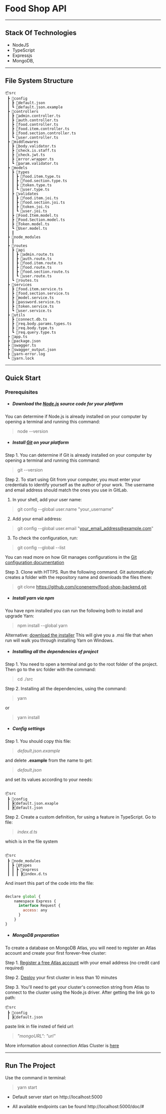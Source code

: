 # Food Shop API

---

## Stack Of Technologies

* NodeJS
* TypeScript
* Expressjs
* MongoDB, 
___

## File System Structure

```
📦src
 ┣ 📂config
 ┃ ┣ 📜default.json
 ┃ ┗ 📜default.json.example
 ┣ 📂controllers
 ┃ ┣ 📜admin.controller.ts
 ┃ ┣ 📜auth.controller.ts
 ┃ ┣ 📜food.controller.ts
 ┃ ┣ 📜food.item.controller.ts
 ┃ ┣ 📜food.section.controller.ts
 ┃ ┗ 📜user.controller.ts
 ┣ 📂middlewares
 ┃ ┣ 📜body.validator.ts
 ┃ ┣ 📜check.is.staff.ts
 ┃ ┣ 📜check.jwt.ts
 ┃ ┣ 📜error.wrapper.ts
 ┃ ┗ 📜param.validator.ts
 ┣ 📂models
 ┃ ┣ 📂types
 ┃ ┃ ┣ 📜food.item.type.ts
 ┃ ┃ ┣ 📜food.section.type.ts
 ┃ ┃ ┣ 📜token.type.ts
 ┃ ┃ ┗ 📜user.type.ts
 ┃ ┣ 📂validates
 ┃ ┃ ┣ 📜food.item.joi.ts
 ┃ ┃ ┣ 📜food.section.joi.ts
 ┃ ┃ ┣ 📜token.joi.ts
 ┃ ┃ ┗ 📜user.joi.ts
 ┃ ┣ 📜Food.Item.model.ts
 ┃ ┣ 📜Food.Section.model.ts
 ┃ ┣ 📜Token.model.ts
 ┃ ┗ 📜User.model.ts
 ┃ ┃
 ┣ 📂node_modules
 ┃ ┃
 ┣ 📂routes
 ┃ ┣ 📂api
 ┃ ┃ ┣ 📜admin.route.ts
 ┃ ┃ ┣ 📜auth.route.ts
 ┃ ┃ ┣ 📜food.item.route.ts
 ┃ ┃ ┣ 📜food.route.ts
 ┃ ┃ ┣ 📜food.section.route.ts
 ┃ ┃ ┗ 📜user.route.ts
 ┃ ┗ 📜routes.ts
 ┣ 📂services
 ┃ ┣ 📜food.item.service.ts
 ┃ ┣ 📜food.section.service.ts
 ┃ ┣ 📜model.service.ts
 ┃ ┣ 📜password.service.ts
 ┃ ┣ 📜token.service.ts
 ┃ ┗ 📜user.service.ts
 ┣ 📂utils
 ┃ ┣ 📜connect.db.ts
 ┃ ┣ 📜req.body.params.types.ts
 ┃ ┣ 📜req.body.type.ts
 ┃ ┗ 📜req.query.type.ts
 ┣ 📜app.ts
 ┣ 📜package.json
 ┣ 📜swagger.ts
 ┣ 📜swagger_output.json
 ┣ 📜yarn-error.log
 ┗ 📜yarn.lock
 ```
 ___

## Quick Start

### Prerequisites

* ##### Download the [Node.js](https://nodejs.org/en/download/current/) source code for your platform

You can determine if Node.js is already installed on your computer by opening a terminal and running this command:

> node --version

* ##### Install [Git](https://github.com/) on your platform

Step 1. You can determine if Git is already installed on your computer by opening a terminal and running this command:

> git --version

Step 2. To start using Git from your computer, you must enter your credentials to identify yourself as the author of your work. The username and email address should match the ones you use in GitLab.

1. In your shell, add your user name:

> git config --global user.name "your_username"


2. Add your email address:

> git config --global user.email "your_email_address@example.com"

3. To check the configuration, run:

> git config --global --list

You can read more on how Git manages configurations in the [Git configuration documentation](https://git-scm.com/book/en/v2/Customizing-Git-Git-Configuration)


Step 3. Clone with HTTPS. Run the following command. Git automatically creates a folder with the repository name and downloads the files there:

> git clone https://github.com/iconenemy/food-shop-backend.git

* ##### Install yarn via npm

You have npm installed you can run the following both to install and upgrade Yarn:

> npm install --global yarn

Alternative: [download the installer](https://classic.yarnpkg.com/lang/en/docs/install/#windows-stable) This will give you a .msi file that when run will walk you through installing Yarn on Windows.

* ##### Installing all the dependencies of project

Step 1. You need to open a terminal and go to the root folder of the project. Then go to the src folder with the command:

> cd ./src

Step 2. Installing all the dependencies, using the command:

> yarn

or

> yarn install

* #####  Сonfig settings

Step 1. You should copy this file:

> _default.json.example_ 

and delete **.example** from the name to get:

> _default.json_

and set its values according to your needs:

```

📦src
 ┣ 📂config
 ┃ ┣📜default.json.exaple
 ┃ ┣📜default.json
 ```

Step 2. Create a custom definition, for using a feature in TypeScript. Go to file:

> _index.d.ts_

which is in the file system

```

📦src
 ┣ 📂node_modules
 ┃ ┣ 📂@types
 ┃ ┃ ┣ 📂express
 ┃ ┃ ┃ ┣📜index.d.ts 
 ```

And insert this part of the code into the file:

```javascript

declare global {
    namespace Express {
      interface Request {
        access: any
      }
    }
} 
```

* ##### MongoDB preparation

To create a database on MongoDB Atlas, you will need to register an Atlas account and create your first forever-free cluster:

Step 1. [Register a free Atlas account](https://account.mongodb.com/account/register) with your email address (no credit card required)

Step 2. [Deploy](https://www.mongodb.com/basics/create-database) your first cluster in less than 10 minutes


Step 3. You'll need to get your cluster's connection string from Atlas to connect to the cluster using the Node.js driver. Аfter getting the link go to path: 

```
📦src
 ┣ 📂config
 ┃ ┣📜default.json
 ```

paste link in file insted of field _url_:

> _"mongoURL": "url"_

More information about connection Atlas Cluster is [here](https://www.mongodb.com/docs/atlas/tutorial/connect-to-your-cluster/)
___

## Run The Project

Use the command in terminal:

> yarn start 

* Default server start on http://localhost:5000

* All available endpoints can be found http://localhost:5000/doc/#

